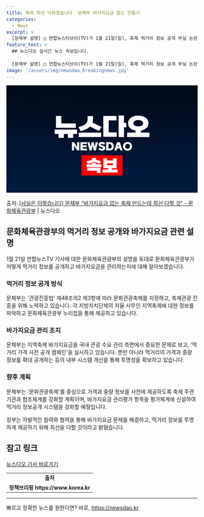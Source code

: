 ```yaml
---
title: 축제 최선 다하겠습니다  문체부 바가지요금 없는 만들기
categories:
  - News
excerpt: >
  [문체부 설명] □ 연합뉴스티브이(TV)가 1월 21일(일), 축제 먹거리 정보 공개 부실 논란바가지요금 재…
feature_text: >
  ## 뉴스다오 실시간 뉴스 속보입니다.

  [문체부 설명] □ 연합뉴스티브이(TV)가 1월 21일(일), 축제 먹거리 정보 공개 부실 논란바가지요금 재…
image: '/assets/img/newsdao_breakingnews.jpg'
---
```


![뉴스다오 속보](/assets/img/newsdao_breakingnews.jpg)

<p>출처: <a href="https://newsdao.kr/3057" rel="dofollow">[사실은 이렇습니다] 문체부 “바가지요금 없는 축제 만드는데 최선 다할 것” - 문화체육관광부</a> | 뉴스다오</p>

<h2 data-ke-size="size26">문화체육관광부의 먹거리 정보 공개와 바가지요금 관련 설명</h2>
<p data-ke-size="size16">1월 21일 연합뉴스TV 기사에 대한 문화체육관광부의 설명을 토대로 문화체육관광부가 어떻게 먹거리 정보를 공개하고 바가지요금을 관리하는지에 대해 알아보겠습니다.</p>

<h3>먹거리 정보 공개 방식</h3>
<p data-ke-size="size16">문체부는 '관광진흥법' 제48조의2 제3항에 따라 문화관광축제를 지정하고, 축제관광 진흥을 위해 노력하고 있습니다. 각 지방자치단체의 자율 사무인 지역축제에 대한 정보를 파악하고 문화체육관광부 누리집을 통해 제공하고 있습니다.</p>

<h3>바가지요금 관리 조치</h3>
<p data-ke-size="size16">문체부는 지역축제 바가지요금을 국내 관광 수요 관리 측면에서 중요한 문제로 보고, '먹거리 가격 사전 공개 캠페인'을 실시하고 있습니다. 뿐만 아니라 먹거리의 가격과 중량 정보를 확대 공개하는 등의 내부 시스템 개선을 통해 투명성을 확보하고 있습니다.</p>

<h3>향후 계획</h3>
<p data-ke-size="size16">문체부는 '문화관광축제'를 중심으로 가격과 중량 정보를 사전에 제공하도록 축제 주관기관과 협조체계를 강화할 계획이며, 바가지요금 관리평가 항목을 평가체계에 신설하여 먹거리 정보공개 시스템을 강화할 예정입니다.</p>

<p data-ke-size="size16">정부는 자발적인 참여와 협력을 통해 바가지요금 문제를 해결하고, 먹거리 정보를 투명하게 제공하기 위해 최선을 다할 것이라고 밝혔습니다.</p>

<h2 data-ke-size="size26">참고 링크</h2>
<p data-ke-size="size16"><a href="https://newsdao.kr/3057">뉴스다오 기사 바로가기</a></p>
<table style="width: 100%;" cellspacing="0" cellpadding="0">
<tbody>
<tr>
<td style="text-align: center; height: 17px;"><b>출처</b></td>
</tr>
<tr>
<td style="text-align: center; height: 17px;"><b>정책브리핑 https://www.korea.kr</b></td>
</tr>
</tbody>
</table>
<hr> 

빠르고 정확한 뉴스를 원한다면? 바로, <a href="https://newsdao.kr" rel="dofollow">https://newsdao.kr</a>


    
